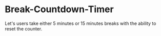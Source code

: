 # Break-Countdown-Timer
Let's users take either 5 minutes or 15 minutes breaks with the ability to reset the counter.
